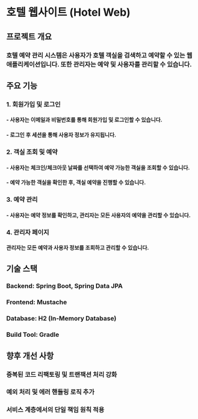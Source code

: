 # 호텔 웹사이트 (Hotel Web)
## 프로젝트 개요
### 호텔 예약 관리 시스템은 사용자가 호텔 객실을 검색하고 예약할 수 있는 웹 애플리케이션입니다. 또한 관리자는 예약 및 사용자를 관리할 수 있습니다.

## 주요 기능
### 1. 회원가입 및 로그인
#### - 사용자는 이메일과 비밀번호를 통해 회원가입 및 로그인할 수 있습니다.
#### - 로그인 후 세션을 통해 사용자 정보가 유지됩니다.
### 2. 객실 조회 및 예약
#### - 사용자는 체크인/체크아웃 날짜를 선택하여 예약 가능한 객실을 조회할 수 있습니다.
#### - 예약 가능한 객실을 확인한 후, 객실 예약을 진행할 수 있습니다.
### 3. 예약 관리
#### - 사용자는 예약 정보를 확인하고, 관리자는 모든 사용자의 예약을 관리할 수 있습니다.
### 4. 관리자 페이지
#### 관리자는 모든 예약과 사용자 정보를 조회하고 관리할 수 있습니다.
## 기술 스택
### Backend: Spring Boot, Spring Data JPA
### Frontend: Mustache 
### Database: H2 (In-Memory Database)
### Build Tool: Gradle
## 향후 개선 사항
### 중복된 코드 리팩토링 및 트랜잭션 처리 강화
### 예외 처리 및 에러 핸들링 로직 추가
### 서비스 계층에서의 단일 책임 원칙 적용
